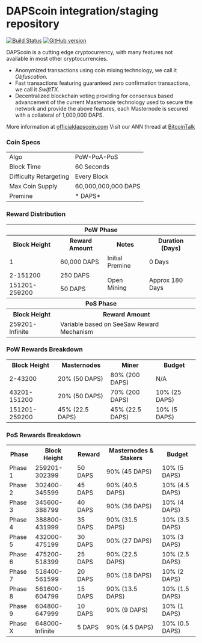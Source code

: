 DAPScoin integration/staging repository
=====================================

[![Build Status](https://travis-ci.org/DAPScoin-Project/DAPScoin.svg?branch=master)](https://travis-ci.org/DAPScoin-Project/DAPScoin) [![GitHub version](https://badge.fury.io/gh/DAPScoin-Project%2FDAPScoin.svg)](https://badge.fury.io/gh/DAPScoin-Project%2FDAPScoin)

DAPScoin is a cutting edge cryptocurrency, with many features not available in most other cryptocurrencies.
- Anonymized transactions using coin mixing technology, we call it _Obfuscation_.
- Fast transactions featuring guaranteed zero confirmation transactions, we call it _SwiftTX_.
- Decentralized blockchain voting providing for consensus based advancement of the current Masternode
  technology used to secure the network and provide the above features, each Masternode is secured
  with a collateral of 1,000,000 DAPS.

More information at [officialdapscoin.com](https://officialdapscoin.com) Visit our ANN thread at [BitcoinTalk](https://bitcointalk.org/index.php?topic=5146718)

### Coin Specs
<table>
<tr><td>Algo</td><td>PoW-PoA-PoS</td></tr>
<tr><td>Block Time</td><td>60 Seconds</td></tr>
<tr><td>Difficulty Retargeting</td><td>Every Block</td></tr>
<tr><td>Max Coin Supply</td><td>60,000,000,000 DAPS</td></tr>
<tr><td>Premine</td><td>* DAPS*</td></tr>
</table>

### Reward Distribution

<table>
<th colspan=4>PoW Phase</th>
<tr><th>Block Height</th><th>Reward Amount</th><th>Notes</th><th>Duration (Days)</th></tr>
<tr><td>1</td><td>60,000 DAPS</td><td>Initial Premine</td><td>0 Days</td></tr>
<tr><td>2-151200</td><td>250 DAPS</td><td rowspan=2>Open Mining</td><td rowspan=2> Approx 180 Days</td></tr>
<tr><td>151201-259200</td><td>50 DAPS</td></tr>
<tr><th colspan=4>PoS Phase</th></tr>
<tr><th>Block Height</th><th colspan=3>Reward Amount</th></tr>
<tr><td>259201-Infinite</td><td colspan=3>Variable based on SeeSaw Reward Mechanism</td></tr>
</table>

### PoW Rewards Breakdown

<table>
<th>Block Height</th><th>Masternodes</th><th>Miner</th><th>Budget</th>
<tr><td>2-43200</td><td>20% (50 DAPS)</td><td>80% (200 DAPS)</td><td>N/A</td></tr>
<tr><td>43201-151200</td><td>20% (50 DAPS)</td><td>70% (200 DAPS)</td><td>10% (25 DAPS)</td></tr>
<tr><td>151201-259200</td><td>45% (22.5 DAPS)</td><td>45% (22.5 DAPS)</td><td>10% (5 DAPS)</td></tr>
</table>

### PoS Rewards Breakdown

<table>
<th>Phase</th><th>Block Height</th><th>Reward</th><th>Masternodes & Stakers</th><th>Budget</th>
<tr><td>Phase 1</td><td>259201-302399</td><td>50 DAPS</td><td>90% (45 DAPS)</td><td>10% (5 DAPS)</td></tr>
<tr><td>Phase 2</td><td>302400-345599</td><td>45 DAPS</td><td>90% (40.5 DAPS)</td><td>10% (4.5 DAPS)</td></tr>
<tr><td>Phase 3</td><td>345600-388799</td><td>40 DAPS</td><td>90% (36 DAPS)</td><td>10% (4 DAPS)</td></tr>
<tr><td>Phase 4</td><td>388800-431999</td><td>35 DAPS</td><td>90% (31.5 DAPS)</td><td>10% (3.5 DAPS)</td></tr>
<tr><td>Phase 5</td><td>432000-475199</td><td>30 DAPS</td><td>90% (27 DAPS)</td><td>10% (3 DAPS)</td></tr>
<tr><td>Phase 6</td><td>475200-518399</td><td>25 DAPS</td><td>90% (22.5 DAPS)</td><td>10% (2.5 DAPS)</td></tr>
<tr><td>Phase 7</td><td>518400-561599</td><td>20 DAPS</td><td>90% (18 DAPS)</td><td>10% (2 DAPS)</td></tr>
<tr><td>Phase 8</td><td>561600-604799</td><td>15 DAPS</td><td>90% (13.5 DAPS)</td><td>10% (1.5 DAPS)</td></tr>
<tr><td>Phase 9</td><td>604800-647999</td><td>10 DAPS</td><td>90% (9 DAPS)</td><td>10% (1 DAPS)</td></tr>
<tr><td>Phase X</td><td>648000-Infinite</td><td>5 DAPS</td><td>90% (4.5 DAPS)</td><td>10% (0.5 DAPS)</td></tr>
</table>
